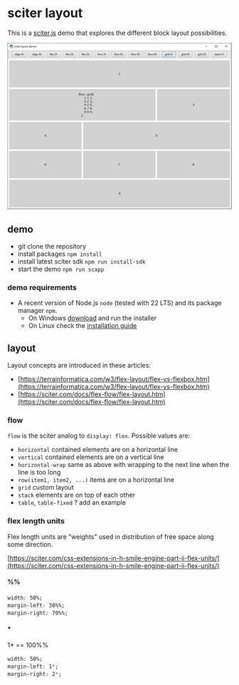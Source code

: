 # sciter layout

This is a [sciter.js](https://sciter.com/) demo that explores the different block layout possibilities.

![sciter layout screenshot](screenshot.png)

## demo

- git clone the repository
- install packages `npm install`
- install latest sciter sdk `npm run install-sdk`
- start the demo `npm run scapp`

### demo requirements

- A recent version of Node.js `node` (tested with 22 LTS) and its package manager `npm`.
    - On Windows [download](https://nodejs.dev/download/) and run the installer
    - On Linux check the [installation guide](https://www.digitalocean.com/community/tutorials/how-to-install-node-js-on-ubuntu-20-04#option-2-%E2%80%94-installing-node-js-with-apt-using-a-nodesource-ppa)

## layout

Layout concepts are introduced in these articles:

- [https://terrainformatica.com/w3/flex-layout/flex-vs-flexbox.htm](https://terrainformatica.com/w3/flex-layout/flex-vs-flexbox.htm)
- [https://sciter.com/docs/flex-flow/flex-layout.htm](https://sciter.com/docs/flex-flow/flex-layout.htm)

### flow

`flow` is the sciter analog to `display: flex`. Possible values are:

- `horizontal` contained elements are on a horizontal line
- `vertical` contained elements are on a vertical line
- `horizontal-wrap` same as above with wrapping to the next line when the line is too long
- `row(item1, item2, ...)` items are on a horizontal line
- `grid` custom layout
- `stack` elements are on top of each other
- `table`, `table-fixed` ? add an example

### flex length units

Flex length units are "weights" used in distribution of free space along some direction.

[https://sciter.com/css-extensions-in-h-smile-engine-part-ii-flex-units/](https://sciter.com/css-extensions-in-h-smile-engine-part-ii-flex-units/)

#### %%

```css
width: 50%;
margin-left: 30%%;
margin-right: 70%%;
```

#### *

1* == 100%%

```css
width: 50%;
margin-left: 1*;
margin-right: 2*;
```
